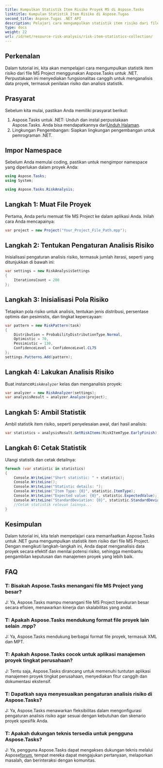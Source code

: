```yaml
---
title: Kumpulkan Statistik Item Risiko Proyek MS di Aspose.Tasks
linktitle: Kumpulan Statistik Item Risiko di Aspose.Tugas
second_title: Aspose.Tugas .NET API
description: Pelajari cara mengumpulkan statistik item risiko dari file MS Project menggunakan Aspose.Tasks untuk .NET. Tingkatkan kemampuan manajemen proyek Anda.
type: docs
weight: 22
url: /id/net/resource-risk-analysis/risk-item-statistics-collection/
---
```

## Perkenalan
Dalam tutorial ini, kita akan mempelajari cara mengumpulkan statistik item risiko dari file MS Project menggunakan Aspose.Tasks untuk .NET. Perpustakaan ini menyediakan fungsionalitas canggih untuk menganalisis data proyek, termasuk penilaian risiko dan analisis statistik.
## Prasyarat
Sebelum kita mulai, pastikan Anda memiliki prasyarat berikut:
1. Aspose.Tasks untuk .NET: Unduh dan instal perpustakaan Aspose.Tasks. Anda bisa mendapatkannya dari[Unduh Halaman](https://releases.aspose.com/tasks/net/).
2. Lingkungan Pengembangan: Siapkan lingkungan pengembangan untuk pemrograman .NET.

## Impor Namespace
Sebelum Anda memulai coding, pastikan untuk mengimpor namespace yang diperlukan dalam proyek Anda:
```csharp
using Aspose.Tasks;
using System;

using Aspose.Tasks.RiskAnalysis;

```
## Langkah 1: Muat File Proyek
Pertama, Anda perlu memuat file MS Project ke dalam aplikasi Anda. Inilah cara Anda mencapainya:
```csharp
var project = new Project("Your_Project_File_Path.mpp");
```
## Langkah 2: Tentukan Pengaturan Analisis Risiko
Inisialisasi pengaturan analisis risiko, termasuk jumlah iterasi, seperti yang ditunjukkan di bawah ini:
```csharp
var settings = new RiskAnalysisSettings
{
    IterationsCount = 200
};
```
## Langkah 3: Inisialisasi Pola Risiko
Tetapkan pola risiko untuk analisis, tentukan jenis distribusi, persentase optimis dan pesimistis, dan tingkat kepercayaan:
```csharp
var pattern = new RiskPattern(task)
{
    Distribution = ProbabilityDistributionType.Normal,
    Optimistic = 70,
    Pessimistic = 130,
    ConfidenceLevel = ConfidenceLevel.CL75
};
settings.Patterns.Add(pattern);
```
## Langkah 4: Lakukan Analisis Risiko
 Buat instance`RiskAnalyzer` kelas dan menganalisis proyek:
```csharp
var analyzer = new RiskAnalyzer(settings);
var analysisResult = analyzer.Analyze(project);
```
## Langkah 5: Ambil Statistik
Ambil statistik item risiko, seperti penyelesaian awal, dari hasil analisis:
```csharp
var statistics = analysisResult.GetRiskItems(RiskItemType.EarlyFinish);
```
## Langkah 6: Cetak Statistik
Ulangi statistik dan cetak detailnya:
```csharp
foreach (var statistic in statistics)
{
    Console.WriteLine("Short statistic: " + statistic);
    Console.WriteLine();
    Console.WriteLine("Statistic details: ");
    Console.WriteLine("Item Type: {0}", statistic.ItemType);
    Console.WriteLine("Expected value: {0}", statistic.ExpectedValue);
    Console.WriteLine("StandardDeviation: {0}", statistic.StandardDeviation);
    //Cetak statistik relevan lainnya...
}
```

## Kesimpulan
Dalam tutorial ini, kita telah mempelajari cara memanfaatkan Aspose.Tasks untuk .NET guna mengumpulkan statistik item risiko dari file MS Project. Dengan mengikuti langkah-langkah ini, Anda dapat menganalisis data proyek secara efektif dan menilai potensi risiko, sehingga membantu pengambilan keputusan dan manajemen proyek yang lebih baik.

## FAQ
### T: Bisakah Aspose.Tasks menangani file MS Project yang besar?
J: Ya, Aspose.Tasks mampu menangani file MS Project berukuran besar secara efisien, menawarkan kinerja dan skalabilitas yang andal.
### T: Apakah Aspose.Tasks mendukung format file proyek lain selain .mpp?
J: Ya, Aspose.Tasks mendukung berbagai format file proyek, termasuk XML dan MPT.
### T: Apakah Aspose.Tasks cocok untuk aplikasi manajemen proyek tingkat perusahaan?
J: Tentu saja, Aspose.Tasks dirancang untuk memenuhi tuntutan aplikasi manajemen proyek tingkat perusahaan, menyediakan fitur canggih dan dokumentasi ekstensif.
### T: Dapatkah saya menyesuaikan pengaturan analisis risiko di Aspose.Tasks?
J: Ya, Aspose.Tasks menawarkan fleksibilitas dalam mengonfigurasi pengaturan analisis risiko agar sesuai dengan kebutuhan dan skenario proyek spesifik Anda.
### T: Apakah dukungan teknis tersedia untuk pengguna Aspose.Tasks?
 J: Ya, pengguna Aspose.Tasks dapat mengakses dukungan teknis melalui Aspose[forum](https://forum.aspose.com/c/tasks/15), tempat mereka dapat mengajukan pertanyaan, melaporkan masalah, dan berinteraksi dengan komunitas.